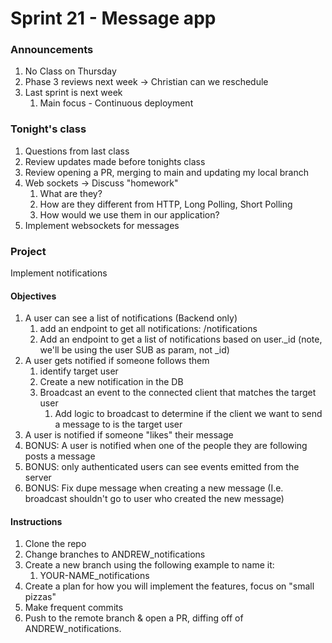 # Sprint 21 - Message app

### Announcements
1. No Class on Thursday
2. Phase 3 reviews next week -> Christian can we reschedule
3. Last sprint is next week
   1. Main focus - Continuous deployment

### Tonight's class
1. Questions from last class
2. Review updates made before tonights class
3. Review opening a PR, merging to main and updating my local branch
4. Web sockets -> Discuss "homework"
   1. What are they?
   2. How are they different from HTTP, Long Polling, Short Polling
   3. How would we use them in our application?
5. Implement websockets for messages

### Project
Implement notifications

#### Objectives
1. A user can see a list of notifications (Backend only)
   1. add an endpoint to get all notifications: /notifications
   2. Add an endpoint to get a list of notifications based on user._id (note, we'll be using the user SUB as param, not _id)
2. A user gets notified if someone follows them
   1. identify target user
   2. Create a new notification in the DB
   3. Broadcast an event to the connected client that matches the target user
      1. Add logic to broadcast to determine if the client we want to send a message to is the target user
3. A user is notified if someone "likes" their message
4. BONUS: A user is notified when one of the people they are following posts a message
5. BONUS: only authenticated users can see events emitted from the server
6. BONUS: Fix dupe message when creating a new message (I.e. broadcast shouldn't go to user who created the new message)

#### Instructions
1. Clone the repo
2. Change branches to ANDREW_notifications
3. Create a new branch using the following example to name it:
   1. YOUR-NAME_notifications
4. Create a plan for how you will implement the features, focus on "small pizzas"
5. Make frequent commits
6. Push to the remote branch & open a PR, diffing off of ANDREW_notifications.

